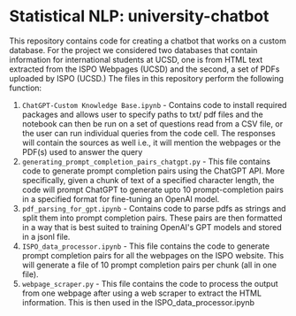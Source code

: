 # Statistical NLP: university-chatbot

This repository contains code for creating a chatbot that works on a custom database. For the project we considered two databases that contain information for international students at UCSD, one is from HTML text extracted from the ISPO Webpages (UCSD) and the second, a set of PDFs uploaded by ISPO (UCSD.) The files in this repository perform the following function:
1. `ChatGPT-Custom Knowledge Base.ipynb` - Contains code to install required packages and allows user to specify paths to txt/ pdf files and the notebook can then be run on a set of questions read from a CSV file, or the user can run individual queries from the code cell. The responses will contain the sources as well i.e., it will mention the webpages or the PDF(s) used to answer the query
2. `generating_prompt_completion_pairs_chatgpt.py` - This file contains code to generate prompt completion pairs using the ChatGPT API. More specifically, given a chunk of text of a specified character length, the code will prompt ChatGPT to generate upto 10 prompt-completion pairs in a specified format for fine-tuning an OpenAI model.
3. `pdf_parsing_for_gpt.ipynb` - Contains code to parse pdfs as strings and split them into prompt completion pairs. These pairs are then formatted in a way that is best suited to training OpenAI's GPT models and stored in a jsonl file.
4. `ISPO_data_processor.ipynb` - This file contains the code to generate prompt completion pairs for all the webpages on the ISPO website. This will generate a file of 10 prompt completion pairs per chunk (all in one file). 
5. `webpage_scraper.py` - This file contains the code to process the output from one webpage after using a web scraper to extract the HTML information. This is then used in the ISPO_data_processor.ipynb
